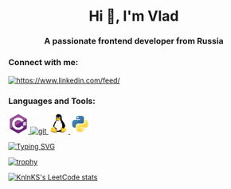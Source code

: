 
<h1 align="center">Hi 👋, I'm Vlad</h1>
<h3 align="center">A passionate frontend developer from Russia</h3>

<h3 align="centert">Connect with me:</h3>
<p align="left">
<a href="https://linkedin.com/in/https://www.linkedin.com/feed/" target="blank"><img align="center" src="https://raw.githubusercontent.com/rahuldkjain/github-profile-readme-generator/master/src/images/icons/Social/linked-in-alt.svg" alt="https://www.linkedin.com/feed/" height="30" width="40" /></a>
</p>

<h3 align="left">Languages and Tools:</h3>
<p align="left"> <a href="https://www.w3schools.com/cs/" target="_blank" rel="noreferrer"> <img src="https://raw.githubusercontent.com/devicons/devicon/master/icons/csharp/csharp-original.svg" alt="csharp" width="40" height="40"/> </a> <a href="https://git-scm.com/" target="_blank" rel="noreferrer"> <img src="https://www.vectorlogo.zone/logos/git-scm/git-scm-icon.svg" alt="git" width="40" height="40"/> </a> <a href="https://www.linux.org/" target="_blank" rel="noreferrer"> <img src="https://raw.githubusercontent.com/devicons/devicon/master/icons/linux/linux-original.svg" alt="linux" width="40" height="40"/> </a> <a href="https://www.python.org" target="_blank" rel="noreferrer"> <img src="https://raw.githubusercontent.com/devicons/devicon/master/icons/python/python-original.svg" alt="python" width="40" height="40"/> </a> </p>


<a href="https://git.io/typing-svg"><img src="https://readme-typing-svg.demolab.com?font=Fira+Code&size=23&pause=1000&color=FF3A3A&background=40FF1B00&multiline=true&width=458&height=64&lines=%D0%9F%D1%80%D0%BE%D1%84%D0%B8%D0%BB%D1%8C+%D0%B8%D1%81%D1%82%D0%B8%D0%BD%D0%BD%D0%BE%D0%B3%D0%BE+%D0%B3%D0%B8%D0%BA%D0%B0" alt="Typing SVG" /></a>

[![trophy](https://github-profile-trophy.vercel.app/?username=leinther&theme=onedark)](https://github.com/leinther/Vladislav)


[![KnlnKS's LeetCode stats](https://leetcode-stats-six.vercel.app/api?username=elementslord&theme=dark)](https://github.com/leinther/Vladisla)
